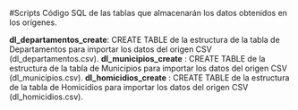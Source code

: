 #Scripts
Código SQL de las tablas que almacenarán los datos obtenidos en los orígenes.

**dl_departamentos_create**: CREATE TABLE de la estructura de la tabla de Departamentos para importar los datos del origen CSV (dl_departamentos.csv).
**dl_municipios_create** : CREATE TABLE de la estructura de la tabla de Municipios para importar los datos del origen CSV (dl_municipios.csv).
**dl_homicidios_create** : CREATE TABLE de la estructura de la tabla de Homicidios para importar los datos del origen CSV (dl_homicidios.csv).
